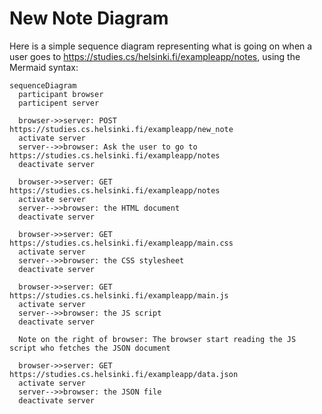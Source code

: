 # New Note Diagram

Here is a simple sequence diagram representing what is going on when a user goes to https://studies.cs/helsinki.fi/exampleapp/notes, using the Mermaid syntax:

```mermaid
sequenceDiagram
  participant browser
  participent server

  browser->>server: POST https://studies.cs.helsinki.fi/exampleapp/new_note
  activate server
  server-->>browser: Ask the user to go to https://studies.cs.helsinki.fi/exampleapp/notes
  deactivate server

  browser->>server: GET https://studies.cs.helsinki.fi/exampleapp/notes
  activate server
  server-->>browser: the HTML document
  deactivate server

  browser->>server: GET https://studies.cs.helsinki.fi/exampleapp/main.css
  activate server
  server-->>browser: the CSS stylesheet
  deactivate server

  browser->>server: GET https://studies.cs.helsinki.fi/exampleapp/main.js
  activate server
  server-->>browser: the JS script
  deactivate server

  Note on the right of browser: The browser start reading the JS script who fetches the JSON document

  browser->>server: GET https://studies.cs.helsinki.fi/exampleapp/data.json
  activate server
  server-->>browser: the JSON file
  deactivate server
```
